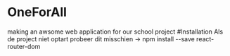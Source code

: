 # OneForAll
making an awsome web application for our school project
#Installation
Als de project niet optart probeer dit misschien -> npm install --save react-router-dom
